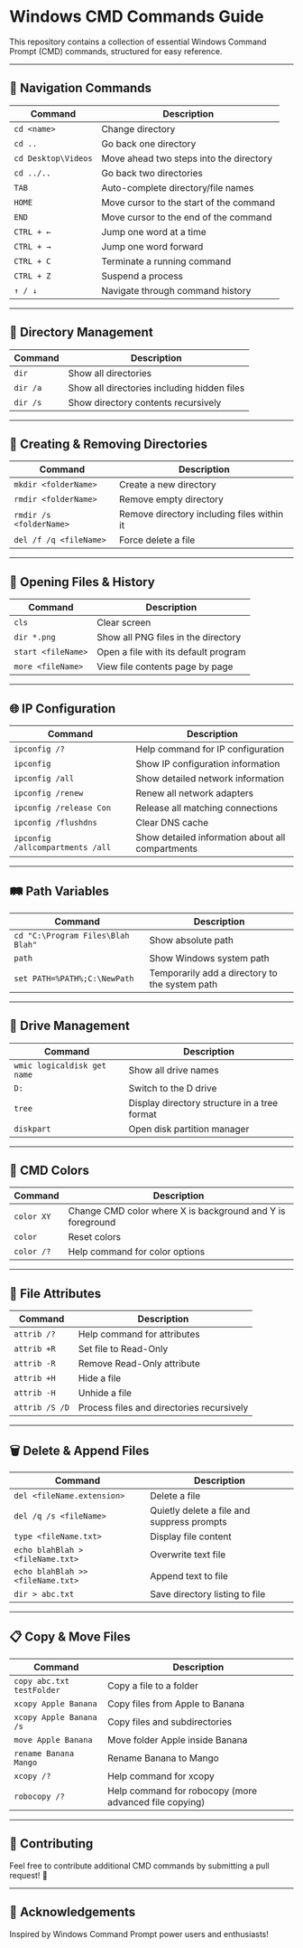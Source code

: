 # Windows CMD Commands Guide

This repository contains a collection of essential Windows Command Prompt (CMD) commands, structured for easy reference.

---

## 🚀 Navigation Commands

| Command | Description |
|---------|-------------|
| `cd <name>` | Change directory |
| `cd ..` | Go back one directory |
| `cd Desktop\Videos` | Move ahead two steps into the directory |
| `cd ../..` | Go back two directories |
| `TAB` | Auto-complete directory/file names |
| `HOME` | Move cursor to the start of the command |
| `END` | Move cursor to the end of the command |
| `CTRL + ←` | Jump one word at a time |
| `CTRL + →` | Jump one word forward |
| `CTRL + C` | Terminate a running command |
| `CTRL + Z` | Suspend a process |
| `↑ / ↓` | Navigate through command history |

---

## 📁 Directory Management

| Command | Description |
|---------|-------------|
| `dir` | Show all directories |
| `dir /a` | Show all directories including hidden files |
| `dir /s` | Show directory contents recursively |

---

## 📂 Creating & Removing Directories

| Command | Description |
|---------|-------------|
| `mkdir <folderName>` | Create a new directory |
| `rmdir <folderName>` | Remove empty directory |
| `rmdir /s <folderName>` | Remove directory including files within it |
| `del /f /q <fileName>` | Force delete a file |

---

## 📜 Opening Files & History

| Command | Description |
|---------|-------------|
| `cls` | Clear screen |
| `dir *.png` | Show all PNG files in the directory |
| `start <fileName>` | Open a file with its default program |
| `more <fileName>` | View file contents page by page |

---

## 🌐 IP Configuration

| Command | Description |
|---------|-------------|
| `ipconfig /?` | Help command for IP configuration |
| `ipconfig` | Show IP configuration information |
| `ipconfig /all` | Show detailed network information |
| `ipconfig /renew` | Renew all network adapters |
| `ipconfig /release Con` | Release all matching connections |
| `ipconfig /flushdns` | Clear DNS cache |
| `ipconfig /allcompartments /all` | Show detailed information about all compartments |

---

## 🛤 Path Variables

| Command | Description |
|---------|-------------|
| `cd "C:\Program Files\Blah Blah"` | Show absolute path |
| `path` | Show Windows system path |
| `set PATH=%PATH%;C:\NewPath` | Temporarily add a directory to the system path |

---

## 💾 Drive Management

| Command | Description |
|---------|-------------|
| `wmic logicaldisk get name` | Show all drive names |
| `D:` | Switch to the D drive |
| `tree` | Display directory structure in a tree format |
| `diskpart` | Open disk partition manager |

---

## 🎨 CMD Colors

| Command | Description |
|---------|-------------|
| `color XY` | Change CMD color where X is background and Y is foreground |
| `color` | Reset colors |
| `color /?` | Help command for color options |

---

## 🔐 File Attributes

| Command | Description |
|---------|-------------|
| `attrib /?` | Help command for attributes |
| `attrib +R` | Set file to Read-Only |
| `attrib -R` | Remove Read-Only attribute |
| `attrib +H` | Hide a file |
| `attrib -H` | Unhide a file |
| `attrib /S /D` | Process files and directories recursively |

---

## 🗑 Delete & Append Files

| Command | Description |
|---------|-------------|
| `del <fileName.extension>` | Delete a file |
| `del /q /s <fileName>` | Quietly delete a file and suppress prompts |
| `type <fileName.txt>` | Display file content |
| `echo blahBlah > <fileName.txt>` | Overwrite text file |
| `echo blahBlah >> <fileName.txt>` | Append text to file |
| `dir > abc.txt` | Save directory listing to file |

---

## 📋 Copy & Move Files

| Command | Description |
|---------|-------------|
| `copy abc.txt testFolder` | Copy a file to a folder |
| `xcopy Apple Banana` | Copy files from Apple to Banana |
| `xcopy Apple Banana /s` | Copy files and subdirectories |
| `move Apple Banana` | Move folder Apple inside Banana |
| `rename Banana Mango` | Rename Banana to Mango |
| `xcopy /?` | Help command for xcopy |
| `robocopy /?` | Help command for robocopy (more advanced file copying) |

---

## 🔗 Contributing

Feel free to contribute additional CMD commands by submitting a pull request! 🚀

---

## 📢 Acknowledgements

Inspired by Windows Command Prompt power users and enthusiasts!

